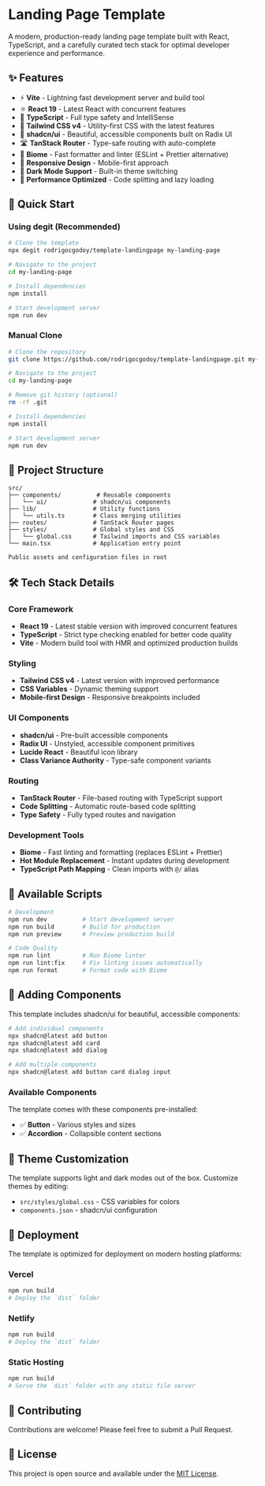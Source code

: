 # Landing Page Template

A modern, production-ready landing page template built with React, TypeScript, and a carefully curated tech stack for optimal developer experience and performance.

## ✨ Features

- ⚡ **Vite** - Lightning fast development server and build tool
- ⚛️ **React 19** - Latest React with concurrent features
- 🎯 **TypeScript** - Full type safety and IntelliSense
- 🎨 **Tailwind CSS v4** - Utility-first CSS with the latest features
- 🧩 **shadcn/ui** - Beautiful, accessible components built on Radix UI
- 🛣️ **TanStack Router** - Type-safe routing with auto-complete
- 🔧 **Biome** - Fast formatter and linter (ESLint + Prettier alternative)
- 📱 **Responsive Design** - Mobile-first approach
- 🌙 **Dark Mode Support** - Built-in theme switching
- 🚀 **Performance Optimized** - Code splitting and lazy loading

## 🚀 Quick Start

### Using degit (Recommended)

```bash
# Clone the template
npx degit rodrigocgodoy/template-landingpage my-landing-page

# Navigate to the project
cd my-landing-page

# Install dependencies
npm install

# Start development server
npm run dev
```

### Manual Clone

```bash
# Clone the repository
git clone https://github.com/rodrigocgodoy/template-landingpage.git my-landing-page

# Navigate to the project
cd my-landing-page

# Remove git history (optional)
rm -rf .git

# Install dependencies
npm install

# Start development server
npm run dev
```

## 📁 Project Structure

```
src/
├── components/          # Reusable components
│   └── ui/             # shadcn/ui components
├── lib/                # Utility functions
│   └── utils.ts        # Class merging utilities
├── routes/             # TanStack Router pages
├── styles/             # Global styles and CSS
│   └── global.css      # Tailwind imports and CSS variables
└── main.tsx            # Application entry point

Public assets and configuration files in root
```

## 🛠️ Tech Stack Details

### Core Framework
- **React 19** - Latest stable version with improved concurrent features
- **TypeScript** - Strict type checking enabled for better code quality
- **Vite** - Modern build tool with HMR and optimized production builds

### Styling
- **Tailwind CSS v4** - Latest version with improved performance
- **CSS Variables** - Dynamic theming support
- **Mobile-first Design** - Responsive breakpoints included

### UI Components
- **shadcn/ui** - Pre-built accessible components
- **Radix UI** - Unstyled, accessible component primitives
- **Lucide React** - Beautiful icon library
- **Class Variance Authority** - Type-safe component variants

### Routing
- **TanStack Router** - File-based routing with TypeScript support
- **Code Splitting** - Automatic route-based code splitting
- **Type Safety** - Fully typed routes and navigation

### Development Tools
- **Biome** - Fast linting and formatting (replaces ESLint + Prettier)
- **Hot Module Replacement** - Instant updates during development
- **TypeScript Path Mapping** - Clean imports with `@/` alias

## 📜 Available Scripts

```bash
# Development
npm run dev          # Start development server
npm run build        # Build for production
npm run preview      # Preview production build

# Code Quality
npm run lint         # Run Biome linter
npm run lint:fix     # Fix linting issues automatically
npm run format       # Format code with Biome
```

## 🎨 Adding Components

This template includes shadcn/ui for beautiful, accessible components:

```bash
# Add individual components
npx shadcn@latest add button
npx shadcn@latest add card
npx shadcn@latest add dialog

# Add multiple components
npx shadcn@latest add button card dialog input
```

### Available Components
The template comes with these components pre-installed:
- ✅ **Button** - Various styles and sizes
- ✅ **Accordion** - Collapsible content sections

## 🌙 Theme Customization

The template supports light and dark modes out of the box. Customize themes by editing:

- `src/styles/global.css` - CSS variables for colors
- `components.json` - shadcn/ui configuration

## 🚀 Deployment

The template is optimized for deployment on modern hosting platforms:

### Vercel
```bash
npm run build
# Deploy the `dist` folder
```

### Netlify
```bash
npm run build
# Deploy the `dist` folder
```

### Static Hosting
```bash
npm run build
# Serve the `dist` folder with any static file server
```

## 🤝 Contributing

Contributions are welcome! Please feel free to submit a Pull Request.

## 📄 License

This project is open source and available under the [MIT License](LICENSE).
